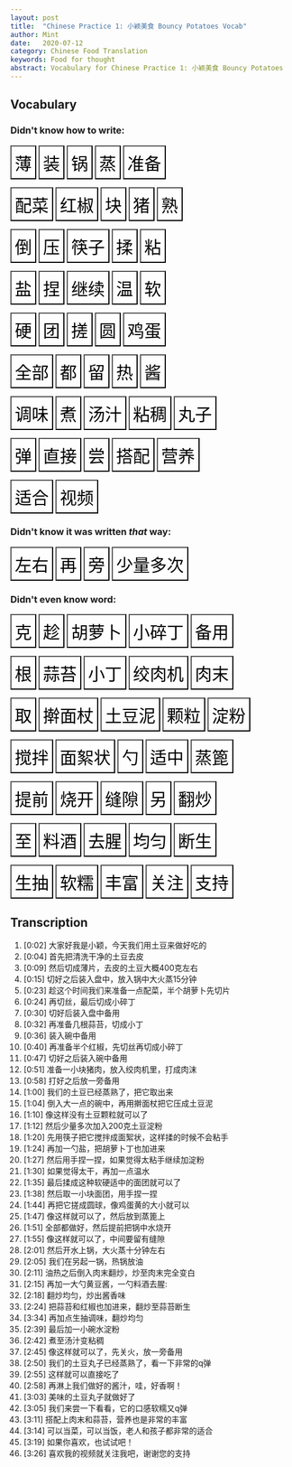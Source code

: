 ```yaml
---
layout: post
title:  "Chinese Practice 1: 小颖美食 Bouncy Potatoes Vocab"
author: Mint
date:   2020-07-12
category: Chinese Food Translation
keywords: Food for thought
abstract: Vocabulary for Chinese Practice 1: 小颖美食 Bouncy Potatoes
---
```


## Vocabulary

### Didn't know how to write:
<button value="1" class="wordButton" onclick = "flashWord(0)" >薄</button>
<button value="1" class="wordButton" onclick = "flashWord(1)" >装</button>
<button value="1" class="wordButton" onclick = "flashWord(2)" >锅</button>
<button value="1" class="wordButton" onclick = "flashWord(3)" >蒸</button>
<button value="1" class="wordButton" onclick = "flashWord(4)" >准备</button>

<button value="1" class="wordButton" onclick = "flashWord(5)" >配菜</button>
<button value="1" class="wordButton" onclick = "flashWord(6)" >红椒</button>
<button value="1" class="wordButton" onclick = "flashWord(7)" >块</button>
<button value="1" class="wordButton" onclick = "flashWord(8)" >猪</button>
<button value="1" class="wordButton" onclick = "flashWord(9)" >熟</button>

<button value="1" class="wordButton" onclick = "flashWord(10)" >倒</button>
<button value="1" class="wordButton" onclick = "flashWord(11)" >压</button>
<button value="1" class="wordButton" onclick = "flashWord(12)" >筷子</button>
<button value="1" class="wordButton" onclick = "flashWord(13)" >揉</button>
<button value="1" class="wordButton" onclick = "flashWord(14)" >粘</button>

<button value="1" class="wordButton" onclick = "flashWord(15)" >盐</button>
<button value="1" class="wordButton" onclick = "flashWord(16)" >捏</button>
<button value="1" class="wordButton" onclick = "flashWord(17)" >继续</button>
<button value="1" class="wordButton" onclick = "flashWord(18)" >温</button>
<button value="1" class="wordButton" onclick = "flashWord(19)" >软</button>

<button value="1" class="wordButton" onclick = "flashWord(20)" >硬</button>
<button value="1" class="wordButton" onclick = "flashWord(21)" >团</button>
<button value="1" class="wordButton" onclick = "flashWord(22)" >搓</button>
<button value="1" class="wordButton" onclick = "flashWord(23)" >圆</button>
<button value="1" class="wordButton" onclick = "flashWord(24)" >鸡蛋</button>

<button value="1" class="wordButton" onclick = "flashWord(25)" >全部</button>
<button value="1" class="wordButton" onclick = "flashWord(26)" >都</button>
<button value="1" class="wordButton" onclick = "flashWord(27)" >留</button>
<button value="1" class="wordButton" onclick = "flashWord(28)" >热</button>
<button value="1" class="wordButton" onclick = "flashWord(29)" >酱</button>

<button value="1" class="wordButton" onclick = "flashWord(30)" >调味</button>
<button value="1" class="wordButton" onclick = "flashWord(31)" >煮</button>
<button value="1" class="wordButton" onclick = "flashWord(32)" >汤汁</button>
<button value="1" class="wordButton" onclick = "flashWord(33)" >粘稠</button>
<button value="1" class="wordButton" onclick = "flashWord(34)" >丸子</button>

<button value="1" class="wordButton" onclick = "flashWord(35)" >弹</button>
<button value="1" class="wordButton" onclick = "flashWord(36)" >直接</button>
<button value="1" class="wordButton" onclick = "flashWord(37)" >尝</button>
<button value="1" class="wordButton" onclick = "flashWord(38)" >搭配</button>
<button value="1" class="wordButton" onclick = "flashWord(39)" >营养</button>

<button value="1" class="wordButton" onclick = "flashWord(40)" >适合</button>
<button value="1" class="wordButton" onclick = "flashWord(41)" >视频</button>

### Didn't know it was written *that* way:
<button value="1" class="wordButton" onclick = "flashWord(42)" >左右</button>
<button value="1" class="wordButton" onclick = "flashWord(43)" >再</button>
<button value="1" class="wordButton" onclick = "flashWord(44)" >旁</button>
<button value="1" class="wordButton" onclick = "flashWord(45)" >少量多次</button>


### Didn't even know word:
<button value="1" class="wordButton" onclick = "flashWord(46)" >克</button>
<button value="1" class="wordButton" onclick = "flashWord(47)" >趁</button>
<button value="1" class="wordButton" onclick = "flashWord(48)" >胡萝卜</button>
<button value="1" class="wordButton" onclick = "flashWord(49)" >小碎丁</button>
<button value="1" class="wordButton" onclick = "flashWord(50)" >备用</button>

<button value="1" class="wordButton" onclick = "flashWord(51)" >根</button>
<button value="1" class="wordButton" onclick = "flashWord(52)" >蒜苔</button>
<button value="1" class="wordButton" onclick = "flashWord(53)" >小丁</button>
<button value="1" class="wordButton" onclick = "flashWord(54)" >绞肉机</button>
<button value="1" class="wordButton" onclick = "flashWord(55)" >肉末</button>

<button value="1" class="wordButton" onclick = "flashWord(56)" >取</button>
<button value="1" class="wordButton" onclick = "flashWord(57)" >擀面杖</button>
<button value="1" class="wordButton" onclick = "flashWord(58)" >土豆泥</button>
<button value="1" class="wordButton" onclick = "flashWord(59)" >颗粒</button>
<button value="1" class="wordButton" onclick = "flashWord(60)" >淀粉</button>

<button value="1" class="wordButton" onclick = "flashWord(61)" >搅拌</button>
<button value="1" class="wordButton" onclick = "flashWord(62)" >面絮状</button>
<button value="1" class="wordButton" onclick = "flashWord(63)" >勺</button>
<button value="1" class="wordButton" onclick = "flashWord(64)" >适中</button>
<button value="1" class="wordButton" onclick = "flashWord(65)" >蒸篦</button>

<button value="1" class="wordButton" onclick = "flashWord(66)" >提前</button>
<button value="1" class="wordButton" onclick = "flashWord(67)" >烧开</button>
<button value="1" class="wordButton" onclick = "flashWord(68)" >缝隙</button>
<button value="1" class="wordButton" onclick = "flashWord(69)" >另</button>
<button value="1" class="wordButton" onclick = "flashWord(70)" >翻炒</button>

<button value="1" class="wordButton" onclick = "flashWord(71)" >至</button>
<button value="1" class="wordButton" onclick = "flashWord(72)" >料酒</button>
<button value="1" class="wordButton" onclick = "flashWord(73)" >去腥</button>
<button value="1" class="wordButton" onclick = "flashWord(74)" >均匀</button>
<button value="1" class="wordButton" onclick = "flashWord(75)" >断生</button>

<button value="1" class="wordButton" onclick = "flashWord(76)" >生抽</button>
<button value="1" class="wordButton" onclick = "flashWord(77)" >软糯</button>
<button value="1" class="wordButton" onclick = "flashWord(78)" >丰富</button>
<button value="1" class="wordButton" onclick = "flashWord(79)" >关注</button>
<button value="1" class="wordButton" onclick = "flashWord(80)" >支持</button>

## Transcription

1. [0:02] 大家好我是小颖，今天我们用土豆来做好吃的
2. [0:04] 首先把清洗干净的土豆去皮
3. [0:09] 然后切成薄片，去皮的土豆大概400克左右
4. [0:15] 切好之后装入盘中，放入锅中大火蒸15分钟
5. [0:23] 趁这个时间我们来准备一点配菜，半个胡萝卜先切片
6. [0:24] 再切丝，最后切成小碎丁
7. [0:30] 切好后装入盘中备用 
8. [0:32] 再准备几根蒜苔，切成小丁
9. [0:36] 装入碗中备用 
10. [0:40] 再准备半个红椒，先切丝再切成小碎丁
11. [0:47] 切好之后装入碗中备用
12. [0:51] 准备一小块猪肉，放入绞肉机里，打成肉沫
13. [0:58] 打好之后放一旁备用
14. [1:00] 我们的土豆已经蒸熟了，把它取出来
15. [1:04] 倒入大一点的碗中，再用擀面杖把它压成土豆泥
16. [1:10] 像这样没有土豆颗粒就可以了
17. [1:12] 然后少量多次加入200克土豆淀粉
18. [1:20] 先用筷子把它搅拌成面絮状，这样揉的时候不会粘手
19. [1:24] 再加一勺盐，把胡萝卜丁也加进来
20. [1:27] 然后用手捏一捏，如果觉得太粘手继续加淀粉
21. [1:30] 如果觉得太干，再加一点温水
22. [1:35] 最后揉成这种软硬适中的面团就可以了
23. [1:38] 然后取一小块面团，用手捏一捏
24. [1:44] 再把它搓成圆球，像鸡蛋黄的大小就可以
25. [1:47] 像这样就可以了，然后放到蒸篦上
26. [1:51] 全部都做好，然后提前把锅中水烧开
27. [1:55] 像这样就可以了，中间要留有缝隙
28. [2:01] 然后开水上锅，大火蒸十分钟左右
29. [2:05] 我们在另起一锅，热锅放油
30. [2:11] 油热之后倒入肉末翻炒，炒至肉末完全变白
31. [2:15] 再加一大勺黄豆酱，一勺料酒去腥:
32. [2:18] 翻炒均匀，炒出酱香味
33. [2:24] 把蒜苔和红椒也加进来，翻炒至蒜苔断生
34. [3:34] 再加点生抽调味，翻炒均匀
35. [2:39] 最后加一小碗水淀粉
36. [2:42] 煮至汤汁变粘稠
37. [2:45] 像这样就可以了，先关火，放一旁备用
38. [2:50] 我们的土豆丸子已经蒸熟了，看一下非常的q弹
39. [2:55] 这样就可以直接吃了
40. [2:58] 再淋上我们做好的酱汁，哇，好香啊！
41. [3:03] 美味的土豆丸子就做好了
42. [3:05] 我们来尝一下看看，它的口感软糯又q弹
43. [3:11] 搭配上肉末和蒜苔，营养也是非常的丰富
44. [3:14] 可以当菜，可以当饭，老人和孩子都非常的适合
45. [3:19] 如果你喜欢，也试试吧！
46. [3:26] 喜欢我的视频就关注我吧，谢谢您的支持

<script>
var one = ["薄", "装", "锅", "蒸", "准备", "配菜", "红椒", "块", "猪", "熟", "倒", "压", "筷子", "揉", "粘", "盐", "捏", "继续", "温", "软", "硬", "团", "搓", "圆", "鸡蛋", "全部", "都", "留", "热", "酱", "调味", "煮", "汤汁", "粘稠", "丸子", "弹", "直接", "尝", "搭配", "营养", "适合", "视频", "左右", "再", "旁", "少量多次", "克", "趁", "胡萝卜", "小碎丁", "备用", "根", "蒜苔", "小丁", "绞肉机", "肉末", "取", "擀面杖", "土豆泥", "颗粒", "淀粉", "搅拌", "面絮状", "勺", "适中", "蒸篦", "提前", "烧开", "缝隙", "另", "翻炒", "至", "料酒", "去腥", "均匀", "断生", "生抽", "软糯", "丰富", "关注", "支持"];
var two = ["切成薄片", "装入盘中", "放入锅中", "大火蒸15分钟", "准备一点配菜", "准备一点配菜", "再准备半个红椒", "准备一小块猪肉", "准备一小块猪肉", " 我们的土豆已经蒸熟了", "倒入大一点的碗中", "再用擀面杖把它压成土豆泥", "先用筷子把它搅拌成面絮状", "这样揉的时候不会粘手", "这样揉的时候不会粘手", "再加一勺盐", "然后用手捏一捏", "如果觉得太粘手继续加淀粉", "如果觉得太干，再加一点温水", "最后揉成这种软硬适中的面团就可以了", "最后揉成这种软硬适中的面团就可以了", "最后揉成这种软硬适中的面团就可以了", "再把它搓成圆球", "再把它搓成圆球", "像鸡蛋黄的大小就可以", "全部都做好", "全部都做好", "要留有缝隙", "热锅放油", "炒出酱香味", "再加点生抽调味", "煮至汤汁变粘稠", "煮至汤汁变粘稠", "煮至汤汁变粘稠", "我们的土豆丸子已经蒸熟了", "看一下非常的q弹", "这样就可以直接吃了", "我们来尝一下看看", "搭配上肉末和蒜苔", "营养也是非常丰富", "老人和孩子都非常的适合", "喜欢我的视频就关注我吧", "400克左右", "先切片再切丝", "放一旁备用", "然后少量多次加入200克土豆淀粉", "400克", "趁这个时间", "胡萝卜先切片", "最后切成小碎丁", "切好后装入盘中备用", "准备几根蒜苔", "准备几根蒜苔", "准备几根蒜苔，切成小丁", "放入绞肉机里", "打成肉末", "把它取出来", "再用擀面杖把它压成土豆泥", "再用擀面杖把它压成土豆泥", "像这样没有土豆颗粒就可以了", "加入200克土豆淀粉", "先用筷子把它搅拌成面絮状", "先用筷子把它搅拌成面絮状", "再加一勺盐", "最后揉成这种软硬适中的面团就可以了", "然后放到蒸篦上", "然后提前把锅中水烧开", "然后提前把锅中水烧开", "要留有缝隙", "我们在另起一锅", "油热之后倒入肉末翻炒", "炒至肉末完全变白", "一勺料酒去腥", "一勺料酒去腥", "翻炒均匀", "翻炒至之蒜苔断生", "再加点生抽调味", "它的口感软糯又q弹", "营养也是非常的丰富", "喜欢我的视频就关注我吧", "谢谢您的支持"];
var three = ["(báo) thin", "(zhuāng) store", "(guō) pot", "(zhēng) steam", "(zhǔn bèi) get ready", "(pèi cài)", "(hóng jiāo) red pepper", "(kuài) piece", "(zhū) pig", "(shú) cooked, not raw", "(dào) pour", "(yā) press", "(kuài zi) chopsticks", "(róu) knead", "(nián) sticky", "(yán) salt", "(niē) squeeze", "(jì xù) continue", "(wēn) warm", "(ruǎn) soft", "(yìng) hard", "(tuán) ball", "(cuō) rub", "(yuán) round", "(jī dàn)", "(quán bù) all", "(dōu) all", "(liú) leave", "(rè) hot", "(jiàng) sauce", "(tiáo wèi) season", "(zhǔ) cook", "(tāng zhī) soup liquid", "(nián chóu) sticky and thick", "(wán zi) ball", "(tán) springy/bouncy", "(zhí jiē) directly", "(cháng) taste", "(dā pèi) pair", "(yíng yǎng) nutrition", "(shì hé) suitable for", "(shì pín) video", "(zuǒ yòu) about", "(zài) then", "(páng) side", "(shǎo liàng duō cì) a few times", "(kè) gram", "(chèn) take advantage", "(hú luó bo) carrot", "(xiǎo suì dīng) diced", "(bèi yòng) for later use", "(gēn) stick, category word", "(suàn tái) garlic shoot", "(xiǎo dīng) sqarish little bits", "(jiǎo ròu jī) meat grinder", "(ròu mò) meat mince", "(qǔ) lift", "(gǎn miàn zhàng) rolling pin", "(tǔ dòu ní) mashed potatoes", "(kē lì) bits/kernels", "(diàn fěn) starch", "(jiǎo bàn) mix", "(miàn xù zhuàng) clumps", "(sháo) spoonful", "(shì zhōng) moderately", "(zhēng bì) steamer", "(tí qián) beforehand", "(shāo kāi) boil", "(fèng xì) gap", "(lìng) another", "(fān chǎo) stir fry", "(zhì) until", "(liào jiǔ) cooking wine", "(qù xīng) make fishy", "(jūn yùn) evenly", "(duàn shēng) break", "(shēng chōu) soy sauce", "(ruǎn nuò) soft chewy", "(fēng fù) pair", "(guān zhù) subscribe", "(zhī chí) support"];


function flashWord(num) {
var x = document.getElementsByClassName("wordButton");
if (x[num].value == "1") {
x[num].value ="2"
x[num].innerHTML = two[num];
} else if (x[num].value == "2") {
x[num].value ="3"
x[num].innerHTML = three[num];
} else {
x[num].value ="1"
x[num].innerHTML = one[num];
}
}
</script>

<style>
.wordButton {
font-size: 30px;
height: 60px;
background-color: rgba(255,255,255,0.75);
}
.wordButton:hover {
color: rgb(255,255,255);
background-color: rgba(0,0,0,0.3);
}
</style>
